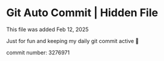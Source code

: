 # Git Auto Commit | Hidden File

This file was added Feb 12, 2025

Just for fun and keeping my daily git commit active 🤪

commit number: 3276971
